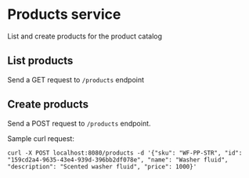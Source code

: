 # Products service

List and create products for the product catalog

## List products

Send a GET request to `/products` endpoint

## Create products

Send a POST request to `/products` endpoint.

Sample curl request:

```shell
curl -X POST localhost:8080/products -d '{"sku": "WF-PP-STR", "id": "159cd2a4-9635-43e4-939d-396bb2df078e", "name": "Washer fluid", "description": "Scented washer fluid", "price": 1000}'
```
